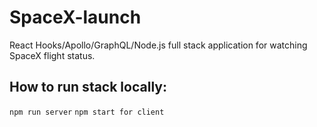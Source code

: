 # SpaceX-launch

React Hooks/Apollo/GraphQL/Node.js full stack application for watching SpaceX flight status.

## How to run stack locally:

`npm run server`
`npm start for client`
